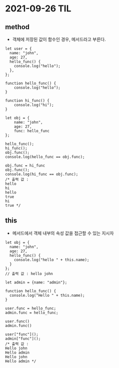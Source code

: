 # 2021-09-26 TIL

## method
* 객체에 저장된 값이 함수인 경우, 메서드라고 부른다.
~~~
let user = {
  name: "john",
  age: 27,
  hello_func() {
    console.log("hello");
  },
};
~~~
~~~
function hello_func() {
    console.log("hello");
}

function hi_func() {
    console.log("hi");
}

let obj = {
    name: "john",
    age: 27,
    func: hello_func
};

hello_func();
hi_func();
obj.func();
console.log(hello_func == obj.func);

obj.func = hi_func
obj.func();
console.log(hi_func == obj.func);
/* 출력 값 : 
hello
hi
hello
true
hi
true */
~~~
## this
* 메서드에서 객체 내부의 속성 값을 접근할 수 있는 지시자
~~~
let obj = {
  name: "john",
  age: 27,
  hello_func() {
    console.log("hello " + this.name);
  }
};
// 출력 값 : hello john
~~~
~~~let user = {name: "john"};
let admin = {name: "admin"};

function hello_func() {
  console.log("Hello " + this.name);
}

user.func = hello_func;
admin.func = hello_func;

user.func()
admin.func()

user["func"]();
admin["func"]();
/* 출력 값 :
Hello john
Hello admin
Hello john
Hello admin */
~~~
